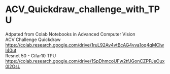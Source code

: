 # ACV_Quickdraw_challenge_with_TPU
Adpated from Colab Notebooks in Advanced Computer Vision  
ACV Challenge Quickdraw https://colab.research.google.com/drive/1ruL92Av4vtBcAG4vva1oq4qMClwI40ut  
Resnet 50 - Cifar10 TPU https://colab.research.google.com/drive/1SpDhmcoUFw2tfJGonCZPPJeOux0l2OsL  
